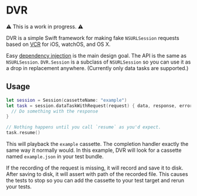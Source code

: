 # DVR

⚠️ This is a work in progress. ⚠️

DVR is a simple Swift framework for making fake `NSURLSession` requests based on [VCR](https://github.com/vcr/vcr) for iOS, watchOS, and OS X.

Easy [dependency injection](https://en.wikipedia.org/wiki/Dependency_injection) is the main design goal. The API is the same as `NSURLSession`. `DVR.Session` is a subclass of `NSURLSession` so you can use it as a drop in replacement anywhere. (Currently only data tasks are supported.)


## Usage

```swift
let session = Session(cassetteName: "example")
let task = session.dataTaskWithRequest(request) { data, response, error in
  // Do something with the response
}

// Nothing happens until you call `resume` as you'd expect.
task.resume()
```

This will playback the `example` cassette. The completion handler exactly the same way it normally would. In this example, DVR will look for a cassette named `example.json` in your test bundle.

If the recording of the request is missing, it will record and save it to disk. After saving to disk, it will assert with path of the recorded file. This causes the tests to stop so you can add the cassette to your test target and rerun your tests.
